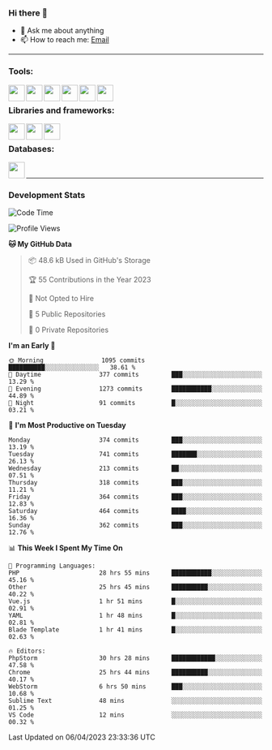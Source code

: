 ### Hi there 👋

- 💬 Ask me about anything
- 📫 How to reach me: [Email]

---

### Tools:
<img align='left' height="32" width="32" src="https://cdn.jsdelivr.net/npm/simple-icons@4.8.0/icons/phpstorm.svg" />
<img align='left' height="32" width="32" src="https://cdn.jsdelivr.net/npm/simple-icons@4.8.0/icons/webstorm.svg" />
<img align='left' height="32" width="32" src="https://cdn.jsdelivr.net/npm/simple-icons@4.8.0/icons/visualstudiocode.svg" />
<img align='left' height="32" width="32" src="https://cdn.jsdelivr.net/npm/simple-icons@4.8.0/icons/sublimetext.svg" />
<img align='left' height="32" width="32" src="https://cdn.jsdelivr.net/npm/simple-icons@4.8.0/icons/laragon.svg" />
<img align='left' height="32" width="32" src="https://cdn.jsdelivr.net/npm/simple-icons@4.8.0/icons/docker.svg" />
<br>

### Libraries and frameworks:
<img align='left' height="32" width="32" src="https://cdn.jsdelivr.net/npm/simple-icons@4.8.0/icons/laravel.svg" />
<img align='left' height="32" width="32" src="https://cdn.jsdelivr.net/npm/simple-icons@4.8.0/icons/vue-dot-js.svg" />
<img align='left' height="32" width="32" src="https://cdn.jsdelivr.net/npm/simple-icons@4.8.0/icons/jquery.svg" />
<br>

### Databases:
<img align='left' height="32" width="32" src="https://cdn.jsdelivr.net/npm/simple-icons@4.8.0/icons/mysql.svg" />
<br>

---
### Development Stats
<!--START_SECTION:waka-->
![Code Time](http://img.shields.io/badge/Code%20Time-1%2C286%20hrs%202%20mins-blue)

![Profile Views](http://img.shields.io/badge/Profile%20Views-0-blue)

**🐱 My GitHub Data** 

> 📦 48.6 kB Used in GitHub's Storage 
 > 
> 🏆 55 Contributions in the Year 2023
 > 
> 🚫 Not Opted to Hire
 > 
> 📜 5 Public Repositories 
 > 
> 🔑 0 Private Repositories 
 > 
**I'm an Early 🐤** 

```text
🌞 Morning                1095 commits        ██████████░░░░░░░░░░░░░░░   38.61 % 
🌆 Daytime                377 commits         ███░░░░░░░░░░░░░░░░░░░░░░   13.29 % 
🌃 Evening                1273 commits        ███████████░░░░░░░░░░░░░░   44.89 % 
🌙 Night                  91 commits          █░░░░░░░░░░░░░░░░░░░░░░░░   03.21 % 
```
📅 **I'm Most Productive on Tuesday** 

```text
Monday                   374 commits         ███░░░░░░░░░░░░░░░░░░░░░░   13.19 % 
Tuesday                  741 commits         ███████░░░░░░░░░░░░░░░░░░   26.13 % 
Wednesday                213 commits         ██░░░░░░░░░░░░░░░░░░░░░░░   07.51 % 
Thursday                 318 commits         ███░░░░░░░░░░░░░░░░░░░░░░   11.21 % 
Friday                   364 commits         ███░░░░░░░░░░░░░░░░░░░░░░   12.83 % 
Saturday                 464 commits         ████░░░░░░░░░░░░░░░░░░░░░   16.36 % 
Sunday                   362 commits         ███░░░░░░░░░░░░░░░░░░░░░░   12.76 % 
```


📊 **This Week I Spent My Time On** 

```text
💬 Programming Languages: 
PHP                      28 hrs 55 mins      ███████████░░░░░░░░░░░░░░   45.16 % 
Other                    25 hrs 45 mins      ██████████░░░░░░░░░░░░░░░   40.22 % 
Vue.js                   1 hr 51 mins        █░░░░░░░░░░░░░░░░░░░░░░░░   02.91 % 
YAML                     1 hr 48 mins        █░░░░░░░░░░░░░░░░░░░░░░░░   02.81 % 
Blade Template           1 hr 41 mins        █░░░░░░░░░░░░░░░░░░░░░░░░   02.63 % 

🔥 Editors: 
PhpStorm                 30 hrs 28 mins      ████████████░░░░░░░░░░░░░   47.58 % 
Chrome                   25 hrs 44 mins      ██████████░░░░░░░░░░░░░░░   40.17 % 
WebStorm                 6 hrs 50 mins       ███░░░░░░░░░░░░░░░░░░░░░░   10.68 % 
Sublime Text             48 mins             ░░░░░░░░░░░░░░░░░░░░░░░░░   01.25 % 
VS Code                  12 mins             ░░░░░░░░░░░░░░░░░░░░░░░░░   00.32 % 
```


 Last Updated on 06/04/2023 23:33:36 UTC
<!--END_SECTION:waka-->

[huyviet]: https://huyviet.vn/
[EMAIl]: https://mail.google.com/mail/u/0/?fs=1&tf=cm&source=mailto&to=huynguyenviet0110@gmail.com
